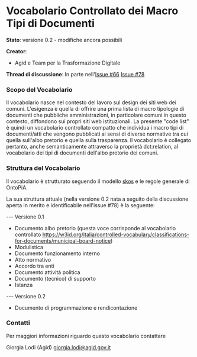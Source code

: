 # Vocabolario Controllato dei Macro Tipi di Documenti

**Stato**: versione 0.2 - modifiche ancora possibili

**Creator**:
- Agid e Team per la Trasformazione Digitale

**Thread di discussione**: In parte nell'[Issue #66](https://github.com/italia/daf-ontologie-vocabolari-controllati/issues/66)
[Issue #78](https://github.com/italia/daf-ontologie-vocabolari-controllati/issues/78)

### Scopo del Vocabolario
Il vocabolario nasce nel contesto del lavoro sul design dei siti web dei comuni. L'esigenza è quella di offrire una prima lista di macro tipologie di documenti che pubbliche amministrazioni, in particolare comuni in questo contesto, diffondono sui propri siti web istituzionali.
La presente "code list" è quindi un vocabolario controllato compatto che individua i macro tipi di documenti/atti che vengono pubblicati ai sensi di diverse normative tra cui quella sull'albo pretorio e quella sulla trasparenza.
Il vocabolario è collegato pertanto, anche semanticamente attraverso la proprietà dct:relation, al vocabolario dei tipi di documenti dell'albo pretorio dei comuni.


### Struttura del Vocabolario
Il vocabolario è strutturato seguendo il modello [skos](http://www.w3.org/2004/02/skos/core#) e le regole generale di OntoPiA.  

La sua struttura attuale (nella versione 0.2 nata a seguito della discussione aperta in merito e identificabile nell'issue #78) è la seguente:

--- Versione 0.1
- Documento albo pretorio (questa voce corrisponde al vocabolario controllato https://w3id.org/italia/controlled-vocabulary/classifications-for-documents/municipal-board-notice)
- Modulistica
- Documento funzionamento interno
- Atto normativo
- Accordo tra enti
- Documento attività politica
- Documento (tecnico) di supporto
- Istanza

--- Versione 0.2

- Documento di programmazione e rendicontazione

### Contatti
Per maggiori informazioni riguardo questo vocabolario contattare

Giorgia Lodi (Agid) giorgia.lodi@agid.gov.it
